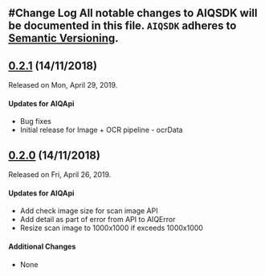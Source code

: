#Change Log
All notable changes to AIQSDK will be documented in this file.
`AIQSDK` adheres to [Semantic Versioning](http://semver.org/).
---

## [0.2.1](https://github.com/aiqtech/aiqsdk-ios/releases/tag/0.2.1) (14/11/2018)
Released on Mon, April 29, 2019.

#### Updates for AIQApi
* Bug fixes
* Initial release for Image + OCR pipeline - ocrData 


## [0.2.0](https://github.com/aiqtech/aiqsdk-ios/releases/tag/0.2.0) (14/11/2018)
Released on Fri, April 26, 2019.

#### Updates for AIQApi
* Add check image size for scan image API
* Add detail as part of error from API to AIQError
* Resize scan image to 1000x1000 if exceeds 1000x1000

#### Additional Changes
* None
